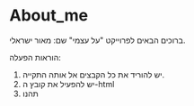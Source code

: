 # About_me

ברוכים הבאים לפרוייקט "על עצמי"
שם: מאור ישראלי.

הוראות הפעלה:
1. יש להוריד את כל הקבצים אל אותה התקייה.
2. יש להפעיל את קובץ ה-html
3. תהנו
